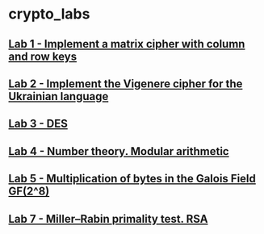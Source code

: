# crypto_labs
## [Lab 1 - Implement a matrix cipher with column and row keys](lab_1_matrix.py)
## [Lab 2 - Implement the Vigenere cipher for the Ukrainian language](lab_2_vigenere.py)
## [Lab 3 - DES](lab3.py)
## [Lab 4 - Number theory. Modular arithmetic](lab4.py)
## [Lab 5 - Multiplication of bytes in the Galois Field GF(2^8)](lab5.py)
## [Lab 7 - Miller–Rabin primality test. RSA](lab7.py)
